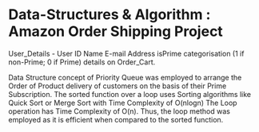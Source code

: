# Data-Structures & Algorithm : Amazon Order Shipping Project
User_Details -
User ID
Name
E-mail Address
isPrime categorisation (1 if non-Prime; 0 if Prime)
details on Order_Cart.

Data Structure concept of Priority Queue was employed to arrange the Order of Product delivery of customers on the basis of their Prime Subscription.
The sorted function over a loop uses Sorting algorithms like Quick Sort or Merge Sort with Time Complexity of O(nlogn)
The Loop operation has Time Complexity of O(n).
Thus, the loop method was employed as it is efficient when compared to the sorted function.
